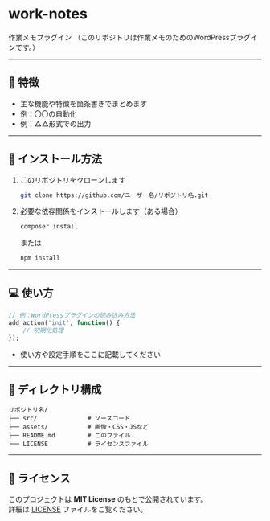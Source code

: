 # work-notes
作業メモプラグイン
（このリポジトリは作業メモのためのWordPressプラグインです。）

---

## 📌 特徴
- 主な機能や特徴を箇条書きでまとめます
- 例：〇〇の自動化
- 例：△△形式での出力

---

## 🚀 インストール方法
1. このリポジトリをクローンします
   ```bash
   git clone https://github.com/ユーザー名/リポジトリ名.git
   ```
2. 必要な依存関係をインストールします（ある場合）
   ```bash
   composer install
   ```
   または
   ```bash
   npm install
   ```

---

## 💻 使い方
```php
// 例：WordPressプラグインの読み込み方法
add_action('init', function() {
    // 初期化処理
});
```
- 使い方や設定手順をここに記載してください

---

## 📂 ディレクトリ構成
```
リポジトリ名/
├── src/              # ソースコード
├── assets/           # 画像・CSS・JSなど
├── README.md         # このファイル
└── LICENSE           # ライセンスファイル
```

---

## 📜 ライセンス
このプロジェクトは **MIT License** のもとで公開されています。  
詳細は [LICENSE](LICENSE) ファイルをご覧ください。
